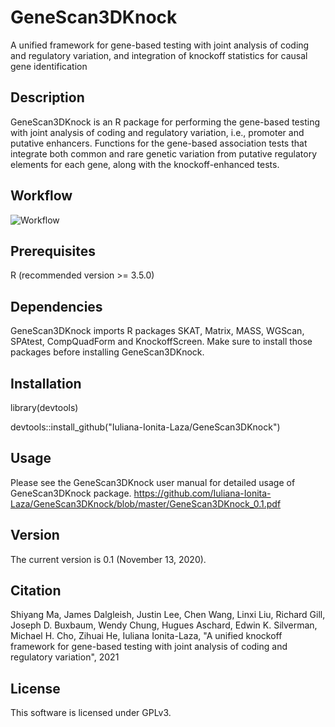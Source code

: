 # GeneScan3DKnock 
A unified framework for gene-based testing with joint analysis of coding and regulatory variation, and integration of knockoff statistics for causal gene identification

## Description
GeneScan3DKnock is an R package for performing the gene-based testing with joint analysis of coding and regulatory variation, i.e., promoter and putative enhancers. Functions for the gene-based association tests that integrate both common and rare genetic variation from putative regulatory elements for each gene, along with the knockoff-enhanced tests.

## Workflow
![Workflow](https://user-images.githubusercontent.com/57265092/99107266-8c690a80-25b3-11eb-8fe1-ceb388bffa38.jpg)

## Prerequisites
R (recommended version >= 3.5.0)

## Dependencies
GeneScan3DKnock imports R packages SKAT, Matrix, MASS, WGScan, SPAtest, CompQuadForm and KnockoffScreen. Make sure to install those packages before installing GeneScan3DKnock.

## Installation
library(devtools) 

devtools::install_github("Iuliana-Ionita-Laza/GeneScan3DKnock")

## Usage
Please see the GeneScan3DKnock user manual for detailed usage of GeneScan3DKnock package. https://github.com/Iuliana-Ionita-Laza/GeneScan3DKnock/blob/master/GeneScan3DKnock_0.1.pdf

## Version
The current version is 0.1 (November 13, 2020).

## Citation

Shiyang Ma, James Dalgleish, Justin Lee, Chen Wang, Linxi Liu, Richard Gill, Joseph D. Buxbaum, Wendy Chung, Hugues Aschard, Edwin K. Silverman, Michael H. Cho, Zihuai He, Iuliana Ionita-Laza, "A unified knockoff framework for gene-based testing with joint analysis of coding and regulatory variation", 2021

## License
This software is licensed under GPLv3.
